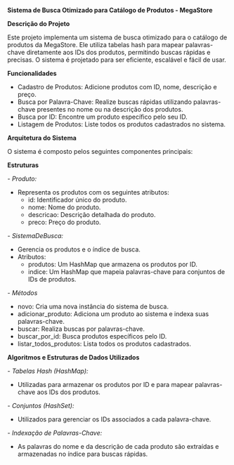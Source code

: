 **Sistema de Busca Otimizado para Catálogo de Produtos - MegaStore**

**Descrição do Projeto**

Este projeto implementa um sistema de busca otimizado para o catálogo de produtos da MegaStore. Ele utiliza tabelas hash para mapear palavras-chave diretamente aos IDs dos produtos, permitindo buscas rápidas e precisas. O sistema é projetado para ser eficiente, escalável e fácil de usar.

**Funcionalidades**
- Cadastro de Produtos: Adicione produtos com ID, nome, descrição e preço.
- Busca por Palavra-Chave: Realize buscas rápidas utilizando palavras-chave presentes no nome ou na descrição dos produtos.
- Busca por ID: Encontre um produto específico pelo seu ID.
- Listagem de Produtos: Liste todos os produtos cadastrados no sistema.

**Arquitetura do Sistema**

O sistema é composto pelos seguintes componentes principais:

**Estruturas**

_- Produto:_
  - Representa os produtos com os seguintes atributos:
    - id: Identificador único do produto.
    - nome: Nome do produto.
    - descricao: Descrição detalhada do produto.
    - preco: Preço do produto.
  
_- SistemaDeBusca:_
  - Gerencia os produtos e o índice de busca.
  - Atributos:
    - produtos: Um HashMap que armazena os produtos por ID.
    - indice: Um HashMap que mapeia palavras-chave para conjuntos de IDs de produtos.

_- Métodos_
  - novo: Cria uma nova instância do sistema de busca.
  - adicionar_produto: Adiciona um produto ao sistema e indexa suas palavras-chave.
  - buscar: Realiza buscas por palavras-chave.
  - buscar_por_id: Busca produtos específicos pelo ID.
  - listar_todos_produtos: Lista todos os produtos cadastrados.

**Algoritmos e Estruturas de Dados Utilizados**

_- Tabelas Hash (HashMap):_
  - Utilizadas para armazenar os produtos por ID e para mapear palavras-chave aos IDs dos produtos.
    
_- Conjuntos (HashSet):_
  - Utilizados para gerenciar os IDs associados a cada palavra-chave.
    
_- Indexação de Palavras-Chave:_
  - As palavras do nome e da descrição de cada produto são extraídas e armazenadas no índice para buscas rápidas.
